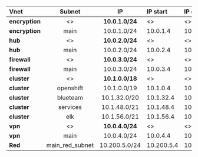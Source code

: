 | Vnet | Subnet | IP  | IP start | IP end | 
| :---------------- | :------: | :----: | :---- | :---- |
| **encryption**        |   <>   | **10.0.1.0/24** | <> | <> |
| **encryption**        |   main   | 10.0.1.0/24 | 10.0.1.4 | 10.0.1.254 | 
| **hub**        |   <>   | **10.0.2.0/24** | <> | <> |
| **hub**        |   main   | 10.0.2.0/24 | 10.0.2.4 | 10.0.2.254 | 
| **firewall**        |   <>   | **10.0.3.0/24** | <> | <> |
| **firewall**        |   main   | 10.0.3.0/24 | 10.0.3.4 | 10.0.3.254 | 
| **cluster**        |   <>   | **10.1.0.0/18** | <> | <> |
| **cluster**        |   openshift   | 10.1.0.0/19 | 10.1.0.4 | 10.1.34.254 |
| **cluster**        |   blueteam   | 10.1.32.0/20 | 10.1.32.4 | 10.1.47.257 |
| **cluster**        |   services   | 10.1.48.0/21 | 10.1.48.4 | 10.1.55.254 |
| **cluster**        |   elk   | 10.1.56.0/21 | 10.1.56.4 | 10.1.63.254 | 
| **vpn**        |   <>   | **10.0.4.0/24** | <> | <> |
| **vpn**        |   main   | 10.0.4.0/24 | 10.0.4.4 | 10.0.4.254 | 
| **Red**        |   main_red_subnet   | 10.200.5.0/24 | 10.200.5.4 | 10.200.5.254 | 